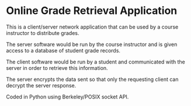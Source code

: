 # Online Grade Retrieval Application

This is a client/server network application that can be used by a course instructor to distribute grades. 

The server software would be run by the course instructor and is given access to a database of student grade records. 

The client software would be run by a student and communicated with the server in order to retrieve this information. 

The server encrypts the data sent so that only the requesting client can decrypt the server response. 

Coded in Python using Berkeley/POSIX socket API.
